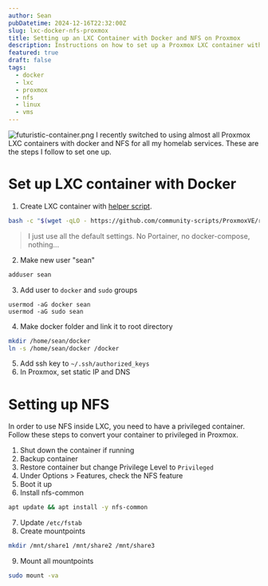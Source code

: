 ```yaml
---
author: Sean
pubDatetime: 2024-12-16T22:32:00Z
slug: lxc-docker-nfs-proxmox
title: Setting up an LXC Container with Docker and NFS on Proxmox
description: Instructions on how to set up a Proxmox LXC container with NFS and Docker ready to go
featured: true
draft: false
tags:
  - docker
  - lxc
  - proxmox
  - nfs
  - linux
  - vms
---
```

![futuristic-container.png](@assets/blog/futuristic-container.png)
I recently switched to using almost all Proxmox LXC containers with docker and NFS for all my homelab services. These are the steps I follow to set one up.
# Set up LXC container with Docker
1.  Create LXC container with [helper script](https://community-scripts.github.io/ProxmoxVE/scripts?id=docker).
```bash
bash -c "$(wget -qLO - https://github.com/community-scripts/ProxmoxVE/raw/main/ct/docker.sh)"
```
> I just use all the default settings. No Portainer, no docker-compose, nothing...
2. Make new user "sean"
```bash
adduser sean
```
3. Add user to `docker` and `sudo` groups
```shell
usermod -aG docker sean
usermod -aG sudo sean
```
4. Make docker folder and link it to root directory 
```bash
mkdir /home/sean/docker
ln -s /home/sean/docker /docker
```
5. Add ssh key to `~/.ssh/authorized_keys`
6. In Proxmox, set static IP and DNS
# Setting up NFS

In order to use NFS inside LXC, you need to have a privileged container. Follow these steps to convert your container to privileged in Proxmox.

1. Shut down the container if running
2. Backup container
3. Restore container but change Privilege Level to `Privileged`
4. Under Options > Features, check the NFS feature
5. Boot it up
6. Install nfs-common
```bash
apt update && apt install -y nfs-common
```
7. Update `/etc/fstab`
8. Create mountpoints
```bash
mkdir /mnt/share1 /mnt/share2 /mnt/share3
```
9. Mount all mountpoints
```bash
sudo mount -va
```